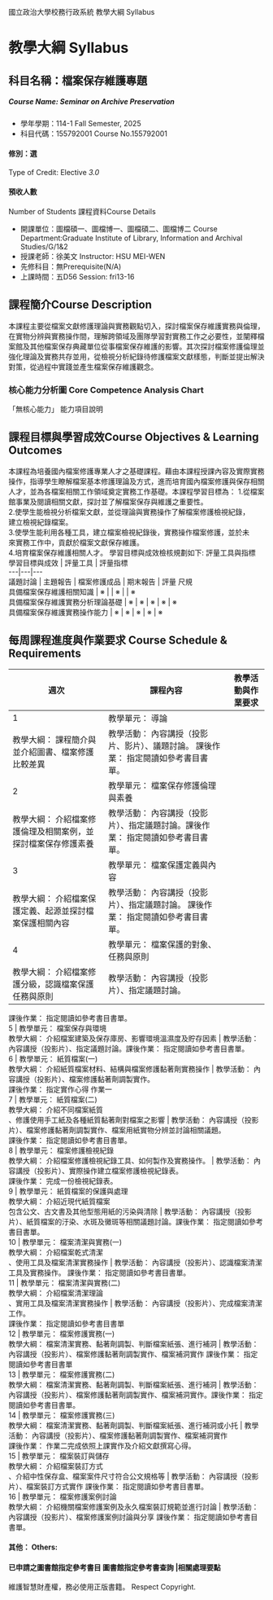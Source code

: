 國立政治大學校務行政系統 教學大綱 Syllabus
# 教學大綱 Syllabus
##  科目名稱：檔案保存維護專題
#####  Course Name: Seminar on Archive Preservation
  * 學年學期：114-1 Fall Semester, 2025 
  * 科目代碼：155792001 Course No.155792001
#### 修別：選
Type of Credit: Elective 
_3.0_
#### 預收人數
Number of Students
課程資料Course Details
  * 開課單位：圖檔碩一、圖檔博一、圖檔碩二、圖檔博二 Course Department:Graduate Institute of Library, Information and Archival Studies/G/1&2 
  * 授課老師：徐美文 Instructor: HSU MEI-WEN 
  * 先修科目：無Prerequisite(N/A)
  * 上課時間：五D56 Session: fri13-16 
##  課程簡介Course Description
本課程主要從檔案文獻修護理論與實務觀點切入，探討檔案保存維護實務與倫理，在實物分辨與實務操作間，理解跨領域及團隊學習對實務工作之必要性，並闡釋檔案館及其他檔案保存典藏單位從事檔案保存維護的影響。其次探討檔案修護倫理並強化理論及實務共存並用，從檢視分析紀錄待修護檔案文獻樣態，判斷並提出解決對策，從過程中實踐並產生檔案保存維護觀念。
###  核心能力分析圖 Core Competence Analysis Chart
「無核心能力」 
能力項目說明
##  課程目標與學習成效Course Objectives & Learning Outcomes 
本課程為培養國內檔案修護專業人才之基礎課程。藉由本課程授課內容及實際實務操作，指導學生瞭解檔案基本修護理論及方式，進而培育國內檔案修護與保存相關人才，並為各檔案相關工作領域奠定實務工作基礎。本課程學習目標為：
1.從檔案館事業及閱讀相關文獻，探討並了解檔案保存與維護之重要性。  
2.使學生能檢視分析檔案文獻，並從理論與實務操作了解檔案修護檢視紀錄，  
建立檢視紀錄檔案。  
3.使學生能利用各種工具，建立檔案檢視紀錄後，實務操作檔案修護，並於未  
來實務工作中，貢獻於檔案文獻保存維護。  
4.培育檔案保存維護相關人才。
學習目標與成效檢核規劃如下:
評量工具與指標 學習目標與成效 |  評量工具 |  評量指標  
---|---|---  
議題討論 |  主題報告 |  檔案修護成品 |  期末報告 |  評量 尺規  
具備檔案保存維護相關知識 |  ※ |  |  ※ |  |  ※  
具備檔案保存維護實務分析理論基礎 |  ※ |  ※ |  ※ |  ※ |  ※  
具備檔案保存維護實務操作能力 |  ※ |  ※ |  ※ |  ※ |  ※  
##  每周課程進度與作業要求 Course Schedule & Requirements
週次 |  課程內容 |  教學活動與作業要求  
---|---|---  
1 |  教學單元： 導論  
教學大綱： 課程簡介與並介紹圖書、檔案修護比較差異 |  教學活動： 內容講授（投影片、影片）、議題討論。 課後作業： 指定閱讀如參考書目書單。  
2 |  教學單元： 檔案保存修護倫理與素養  
教學大綱： 介紹檔案修護倫理及相關案例，並探討檔案保存修護素養  |  教學活動： 內容講授（投影片）、指定議題討論。課後作業： 指定閱讀如參考書目書單。  
3 |  教學單元： 檔案保護定義與內容  
教學大綱： 介紹檔案保護定義、起源並探討檔案保護相關內容  |  教學活動： 內容講授（投影片）、指定議題討論。 課後作業： 指定閱讀如參考書目書單。  
4 |  教學單元： 檔案保護的對象、任務與原則  
教學大綱： 介紹檔案修護分級，認識檔案保護任務與原則  |  教學活動： 內容講授（投影片）、指定議題討論。  
課後作業： 指定閱讀如參考書目書單。  
5 |  教學單元： 檔案保存與環境  
教學大綱： 介紹檔案建築及保存庫房、影響環境溫濕度及貯存因素  |  教學活動： 內容講授（投影片）、指定議題討論。課後作業： 指定閱讀如參考書目書單。  
6 |  教學單元： 紙質檔案(一)  
教學大綱： 介紹紙質檔案材料、結構與檔案修護黏著劑實務操作 |  教學活動： 內容講授（投影片）、檔案修護黏著劑調製實作。  
課後作業： 指定實作心得 作業一   
7 |  教學單元： 紙質檔案(二)  
教學大綱： 介紹不同檔案紙質  
、修護使用手工紙及各種紙質黏著劑對檔案之影響  |  教學活動： 內容講授（投影片）、檔案修護黏著劑調製實作、檔案用紙實物分辨並討論相關議題。  
課後作業： 指定閱讀如參考書目書單。  
8 |  教學單元： 檔案修護檢視紀錄  
教學大綱： 介紹檔案修護檢視紀錄工具、如何製作及實務操作。  |  教學活動： 內容講授（投影片）、實際操作建立檔案修護檢視紀錄表。  
課後作業： 完成一份檢視紀錄表。  
9 |  教學單元： 紙質檔案的保護與處理  
教學大綱： 介紹近現代紙質檔案  
包含公文、古文書及其他型態用紙的污染與清除 |  教學活動： 內容講授（投影片）、紙質檔案的汙染、水斑及黴斑等相關議題討論。課後作業： 指定閱讀如參考書目書單。  
10 |  教學單元： 檔案清潔與實務(一)  
教學大綱： 介紹檔案乾式清潔  
、使用工具及檔案清潔實務操作 |  教學活動： 內容講授（投影片）、認識檔案清潔工具及實務操作。 課後作業： 指定閱讀如參考書目書單。  
11 |  教學單元： 檔案清潔與實務(二)  
教學大綱： 介紹檔案清潔理論  
、實用工具及檔案清潔實務操作 |  教學活動： 內容講授（投影片）、完成檔案清潔工作。  
課後作業： 指定閱讀如參考書目書單  
12 |  教學單元： 檔案修護實務(一)  
教學大綱： 檔案清潔實務、黏著劑調製、判斷檔案紙張、進行補洞  |  教學活動： 內容講授（投影片）、檔案修護黏著劑調製實作、檔案補洞實作 課後作業： 指定閱讀如參考書目書單  
13 |  教學單元： 檔案修護實務(二)  
教學大綱： 檔案清潔實務、黏著劑調製、判斷檔案紙張、進行補洞  |  教學活動： 內容講授（投影片）、檔案修護黏著劑調製實作、檔案補洞實作。課後作業： 指定閱讀如參考書目書單。  
14 |  教學單元： 檔案修護實務(三)   
教學大綱： 檔案清潔實務、黏著劑調製、判斷檔案紙張、進行補洞或小托  |  教學活動： 內容講授（投影片）、檔案修護黏著劑調製實作、檔案補洞實作  
課後作業： 作業二完成依照上課實作及介紹文獻撰寫心得。  
15 |  教學單元： 檔案裝訂與儲存  
教學大綱： 介紹檔案裝訂方式  
、介紹中性保存盒、檔案案件尺寸符合公文規格等 |  教學活動： 內容講授（投影片）、檔案裝訂方式實作 課後作業： 指定閱讀如參考書目書單。  
16 |  教學單元： 檔案修護案例討論  
教學大綱： 介紹機關檔案修護案例及永久檔案裝訂規範並進行討論 |  教學活動： 內容講授（投影片）、檔案修護案例討論與分享 課後作業： 指定閱讀如參考書目書單。  
####  其他： Others:
####  已申請之圖書館指定參考書目  圖書館指定參考書查詢 |相關處理要點
維護智慧財產權，務必使用正版書籍。 Respect Copyright.